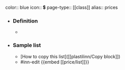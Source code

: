 color:: blue
icon:: 💲
page-type:: [[class]]
alias:: prices

- ### Definition 
  - 
- ### Sample list
  - [How to copy this list]([[plastilinn/Copy block]])
  - #inn-edit {{embed [[price/list]]}}


